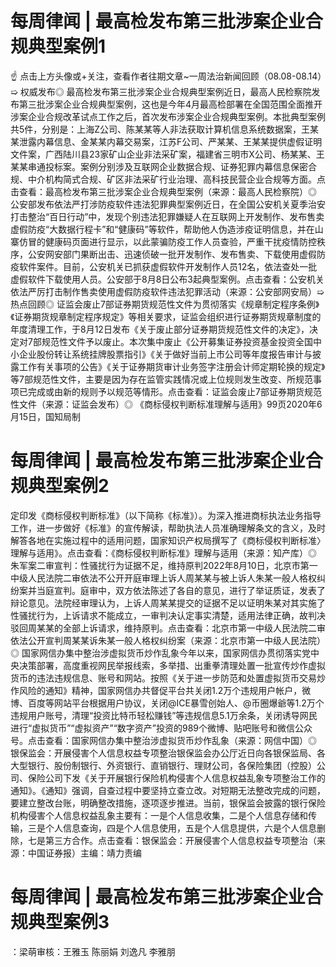 # 每周律闻 | 最高检发布第三批涉案企业合规典型案例1

☝ 点击上方头像或+关注，查看作者往期文章~一周法治新闻回顾（08.08-08.14）➯ 权威发布◎ 最高检发布第三批涉案企业合规典型案例近日，最高人民检察院发布第三批涉案企业合规典型案例，这也是今年4月最高检部署在全国范围全面推开涉案企业合规改革试点工作之后，首次发布涉案企业合规典型案例。本批典型案例共5件，分别是：上海Z公司、陈某某等人非法获取计算机信息系统数据案，王某某泄露内幕信息、金某某内幕交易案，江苏F公司、严某某、王某某提供虚假证明文件案，广西陆川县23家矿山企业非法采矿案，福建省三明市X公司、杨某某、王某某串通投标案。案例分别涉及互联网企业数据合规、证券犯罪内幕信息保密合规、中介机构简式合规、矿区非法采矿行业治理、高科技民营企业合规等方面。点击查看：最高检发布第三批涉案企业合规典型案例（来源：最高人民检察院）◎ 公安部发布依法严打涉防疫软件违法犯罪典型案例近日，在全国公安机关夏季治安打击整治“百日行动”中，发现个别违法犯罪嫌疑人在互联网上开发制作、发布售卖虚假防疫“大数据行程卡”和“健康码”等软件，帮助他人伪造涉疫证明信息，并在山寨仿冒的健康码页面进行显示，以此蒙骗防疫工作人员查验，严重干扰疫情防控秩序，公安网安部门果断出击、迅速侦破一批开发制作、发布售卖、下载使用虚假防疫软件案件。目前，公安机关已抓获虚假软件开发制作人员12名，依法查处一批虚假软件下载使用人员。公安部于8月8日公布3起典型案例。点击查看：公安机关依法严厉打击制作售卖使用虚假防疫软件违法犯罪活动（来源：公安部网安局）➯ 热点回顾◎ 证监会废止7部证券期货规范性文件为贯彻落实《规章制定程序条例》《证券期货规章制定程序规定》等相关要求，证监会组织进行证券期货规章制度的年度清理工作，于8月12日发布《关于废止部分证券期货规范性文件的决定》，决定对7部规范性文件予以废止。本次集中废止《公开募集证券投资基金投资全国中小企业股份转让系统挂牌股票指引》《关于做好当前上市公司等年度报告审计与披露工作有关事项的公告》《关于证券期货审计业务签字注册会计师定期轮换的规定》等7部规范性文件，主要是因为存在监管实践情况或上位规则发生改变、所规范事项已完成或由新的规则予以规范等情形。点击查看：证监会废止7部证券期货规范性文件（来源：证监会发布）◎ 《商标侵权判断标准理解与适用》99页2020年6月15日，国知局制

# 每周律闻 | 最高检发布第三批涉案企业合规典型案例2

定印发《商标侵权判断标准》（以下简称《标准》）。为深入推进商标执法业务指导工作，进一步做好《标准》的宣传解读，帮助执法人员准确理解条文的含义，及时解答各地在实施过程中的适用问题，国家知识产权局撰写了《商标侵权判断标准〉理解与适用》。点击查看：《商标侵权判断标准》理解与适用（来源：知产库）◎ 朱军案二审宣判：性骚扰行为证据不足，维持原判2022年8月10日，北京市第一中级人民法院二审依法不公开开庭审理上诉人周某某与被上诉人朱某一般人格权纠纷案并当庭宣判。庭审中，双方依法陈述了各自的意见，进行了举证质证，发表了辩论意见。法院经审理认为，上诉人周某某提交的证据不足以证明朱某对其实施了性骚扰行为，上诉请求不能成立，一审判决认定事实清楚，适用法律正确，故判决驳回周某某的全部上诉请求，维持原判。点击查看：北京市第一中级人民法院二审依法公开宣判周某某诉朱某一般人格权纠纷案（来源：北京市第一中级人民法院）◎ 国家网信办集中整治涉虚拟货币炒作乱象今年以来，国家网信办贯彻落实党中央决策部署，高度重视网民举报线索，多举措、出重拳清理处置一批宣传炒作虚拟货币的违法违规信息、账号和网站。按照《关于进一步防范和处置虚拟货币交易炒作风险的通知》精神，国家网信办共督促平台共关闭1.2万个违规用户帐户，微博、百度等网站平台根据用户协议，关闭@ICE暴雪创始人、@币圈爆爺等1.2万个违规用户账号，清理“投资比特币轻松赚钱”等违规信息5.1万余条，关闭诱导网民进行“虚拟货币”“虚拟资产”“数字资产”投资的989个微博、贴吧账号和微信公众号。点击查看：国家网信办集中整治涉虚拟货币炒作乱象（来源：网信中国）◎ 银保监会：开展侵害个人信息权益专项整治银保监会办公厅近日向各银保监局、各大型银行、股份制银行、外资银行、直销银行、理财公司，各保险集团（控股）公司、保险公司下发《关于开展银行保险机构侵害个人信息权益乱象专项整治工作的通知》。《通知》强调，自查过程中要坚持立查立改。对短期无法整改完成的问题，要建立整改台账，明确整改措施，逐项逐步推进。当前，银保监会披露的银行保险机构侵害个人信息权益乱象主要有：一是个人信息收集，二是个人信息存储和传输，三是个人信息查询，四是个人信息使用，五是个人信息提供，六是个人信息删除，七是第三方合作。点击查看：银保监会：开展侵害个人信息权益专项整治（来源：中国证券报）主编：靖力责编

# 每周律闻 | 最高检发布第三批涉案企业合规典型案例3

：梁萌审核：王雅玉 陈丽娟 刘逸凡 李雅朋

